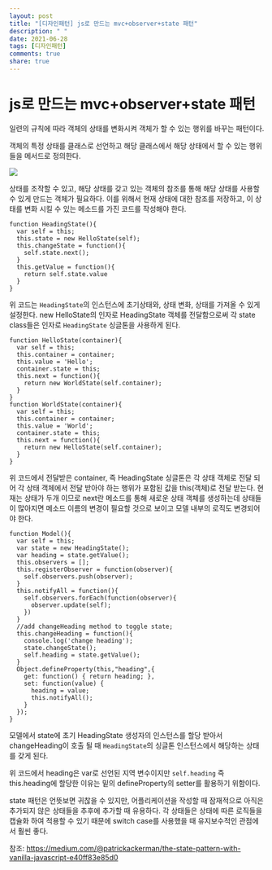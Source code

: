 ```yaml
---
layout: post
title: "[디자인패턴] js로 만드는 mvc+observer+state 패턴"
description: " "
date: 2021-06-28
tags: [디자인패턴]
comments: true
share: true
---
```



# js로 만드는 mvc+observer+state 패턴

일련의 규칙에 따라 객체의 상태를 변화시켜 객체가 할 수 있는 행위를 바꾸는 패턴이다.

객체의 특정 상태를 클래스로 선언하고 해당 클래스에서 해당 상태에서 할 수 있는 행위들을 메서드로 정의한다.

<img src="https://miro.medium.com/max/800/1*2jtLuxLDN7J4PFgPByZAqQ.png">

상태를 조작할 수 있고, 해당 상태를 갖고 있는 객체의 참조를 통해 해당 상태를 사용할 수 있게 만드는 객체가 필요하다. 이를 위해서 현재 상태에 대한 참조를 저장하고, 이 상태를 변화 시킬 수 있는 메소드를 가진 코드를 작성해야 한다.

```
function HeadingState(){
  var self = this;
  this.state = new HelloState(self);
  this.changeState = function(){
    self.state.next();
  }
  this.getValue = function(){
    return self.state.value
  }
}
```

위 코드는 `HeadingState`의 인스턴스에 초기상태와, 상태 변화, 상태를 가져올 수 있게 설정한다. new HelloState의 인자로 HeadingState 객체를 전달함으로써 각 state class들은 인자로 `HeadingState` 싱글톤을 사용하게 된다.

```
function HelloState(container){
  var self = this;
  this.container = container;
  this.value = 'Hello';
  container.state = this;
  this.next = function(){
    return new WorldState(self.container);
  }
}
function WorldState(container){
  var self = this;
  this.container = container;
  this.value = 'World';
  container.state = this;
  this.next = function(){
    return new HelloState(self.container);
  }
}
```

위 코드에서 전달받은 container, 즉 HeadingState 싱글톤은 각 상태 객체로 전달 되어 각 상태 객체에서 전달 받아야 하는 행위가 포함된 값을 this(객체)로 전달 받는다. 현재는 상태가 두개 이므로 next란 메소드를 통해 새로운 상태 객체를 생성하는데 상태들이 많아지면 메소드 이름의 변경이 필요할 것으로 보이고 모델 내부의 로직도 변경되어야 한다.

```
function Model(){
  var self = this;
  var state = new HeadingState();
  var heading = state.getValue();
  this.observers = [];
  this.registerObserver = function(observer){
    self.observers.push(observer);
  }
  this.notifyAll = function(){
    self.observers.forEach(function(observer){
      observer.update(self);
    })
  }
  //add changeHeading method to toggle state;
  this.changeHeading = function(){
    console.log('change heading');
    state.changeState();
    self.heading = state.getValue();
  }
  Object.defineProperty(this,"heading",{
    get: function() { return heading; },
    set: function(value) {
      heading = value;
      this.notifyAll();
    }
  });
}
```

모델에서 state에 초기 HeadingState 생성자의 인스턴스를 할당 받아서 changeHeading이 호출 될 때 `HeadingState`의 싱글톤 인스턴스에서 해당하는 상태를 갖게 된다.

위 코드에서 heading은 var로 선언된 지역 변수이지만 `self.heading` 즉 this.heading에 할당한 이유는 밑의 defineProperty의 setter를 활용하기 위함이다.

state 패턴은 언뜻보면 귀찮을 수 있지만, 어플리케이션을 작성할 때 잠재적으로 아직은 추가되지 않은 상태들을 추후에 추가할 때 유용하다.
각 상태들은 상태에 따른 로직들을 캡슐화 하여 적용할 수 있기 때문에 switch case를 사용했을 때 유지보수적인 관점에서 훨씬 좋다.

참조:
https://medium.com/@patrickackerman/the-state-pattern-with-vanilla-javascript-e40ff83e85d0
